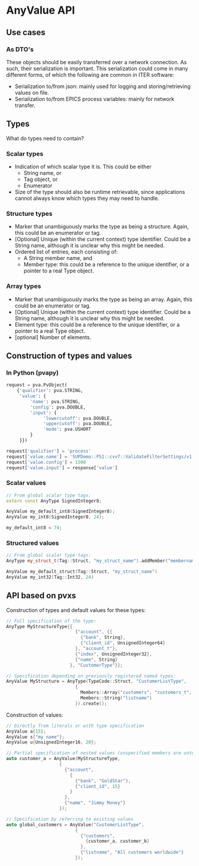 # AnyValue API

## Use cases

### As DTO's

These objects should be easily transferred over a network connection. As such, their serialization is important. This serialization could come in many different forms, of which the following are common in ITER software:

* Serialization to/from json: mainly used for logging and storing/retrieving values on file.
* Serialization to/from EPICS process variables: mainly for network transfer.

## Types

What do types need to contain?

### Scalar types

* Indication of which scalar type it is. This could be either
  * String name, or
  * Tag object, or
  * Enumerator
* Size of the type should also be runtime retrievable, since applications cannot always know which types they may need to handle.

### Structure types

* Marker that unambiguously marks the type as being a structure. Again, this could be an enumerator or tag.
* [Optional] Unique (within the current context) type identifier. Could be a String name, although it is unclear why this might be needed.
* Ordered list of entries, each consisting of:
  * A String member name, and
  * Member type: this could be a reference to the unique identifier, or a pointer to a real Type object.

### Array types

* Marker that unambiguously marks the type as being an array. Again, this could be an enumerator or tag.
* [Optional] Unique (within the current context) type identifier. Could be a String name, although it is unclear why this might be needed.
* Element type: this could be a reference to the unique identifier, or a pointer to a real Type object.
* [optional] Number of elements.

## Construction of types and values

### In Python (pvapy)

```python
request = pva.PvObject(
    {'qualifier': pva.STRING,
     'value': {
         'name': pva.STRING,
         'config': pva.DOUBLE,
         'input': {
              'lowercutoff': pva.DOUBLE,
              'uppercutoff': pva.DOUBLE,
              'mode': pva.USHORT
         }
     }})

request['qualifier'] = 'process'
request['value.name'] = 'SUPDemo::PS1::cvvf::ValidateFilterSettings/v1.0'
request['value.config'] = 1500
request['value.input'] = response['value']
```

### Scalar values

```c++
// From global scalar type tags:
extern const AnyType SignedInteger8;

AnyValue my_default_int8(SignedInteger8);
AnyValue my_int8(SignedInteger8, 24);

my_default_int8 = 74;
```

### Structured values

```c++
// From global scalar type tags:
AnyType my_struct_t(Tag::Struct, "my_struct_name").addMember("membername", Tag::Int32);

AnyValue my_default_struct(Tag::Struct, "my_struct_name")
AnyValue my_int32(Tag::Int32, 24)
```

## API based on pvxs

Construction of types and default values for these types:

```c++
// Full specification of the type:
AnyType MyStructureType{{
                          {"account", {{
                            {"bank", String},
                            {"client_id", UnsignedInteger64}
                          }, "account_t"},
                          {"index", UnsignedInteger32},
                          {"name", String}
                        }, "CustomerType"}};

// Specification depending on previously registered named types:
AnyValue MyStructure = AnyType(TypeCode::Struct, "CustomerListType",
                          {
                            Members::Array("customers", "customers_t", "CustomerType"),
                            Members::String("listname")
                          }).create();
```

Construction of values:

```c++
// Directly from literals or with type specification
AnyValue a{15};
AnyValue s{"my name"};
AnyValue u{UnsignedInteger16, 20};

// Partial specification of nested values (unspecified members are untouched)
auto customer_a = AnyValue(MyStructureType,
                    {
                      {"account",
                        {
                          {"bank", "GoldStar"},
                          {"client_id", 15}
                        }
                      },
                      {"name", "Jimmy Money"}
                    });

// Specification by referring to existing values
auto global_customers = AnyValue("CustomerListType",
                          {
                            {"customers",
                              {customer_a, customer_b}
                            },
                            {"listname", "All customers worldwide"}
                          });
```
